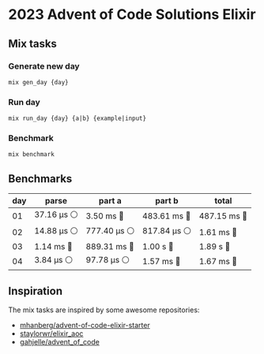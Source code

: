 # 2023 Advent of Code Solutions Elixir


## Mix tasks
### Generate new day
```
mix gen_day {day}
```

### Run day
```
mix run_day {day} {a|b} {example|input} 
```

### Benchmark
```
mix benchmark
```


## Benchmarks
<!-- BENCHMARKS_START -->
| day | parse | part a | part b | total |
|-----|-------|--------|--------|-------|
| 01 | 37.16 µs ⚪️ | 3.50 ms 🔵 | 483.61 ms 🔵 | 487.15 ms 🔵 |
| 02 | 14.88 µs ⚪️ | 777.40 µs ⚪️ | 817.84 µs ⚪️ | 1.61 ms 🔵 |
| 03 | 1.14 ms 🔵 | 889.31 ms 🔵 | 1.00 s 🔴 | 1.89 s 🔴 |
| 04 | 3.84 µs ⚪️ | 97.78 µs ⚪️ | 1.57 ms 🔵 | 1.67 ms 🔵 |
<!-- BENCHMARKS_END -->


## Inspiration

The mix tasks are inspired by some awesome repositories:
- [mhanberg/advent-of-code-elixir-starter](https://github.com/mhanberg/advent-of-code-elixir-starter)
- [staylorwr/elixir_aoc](https://github.com/staylorwr/elixir_aoc)
- [gahjelle/advent_of_code](https://github.com/gahjelle/advent_of_code)
